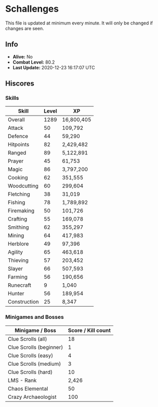 # Schallenges

This file is updated at minimum every minute. It will only be changed if changes are seen.

## Info

 - **Alive:** No
 - **Combat Level:** 80.2
 - **Last Update:** 2020-12-23 16:17:07 UTC

## Hiscores

### Skills

| Skill | Level | XP |
|--|--|--|
| Overall | 1289 | 16,800,405 |
| Attack | 50 | 109,792 |
| Defence | 44 | 59,290 |
| Hitpoints | 82 | 2,429,482 |
| Ranged | 89 | 5,122,891 |
| Prayer | 45 | 61,753 |
| Magic | 86 | 3,797,200 |
| Cooking | 62 | 351,555 |
| Woodcutting | 60 | 299,604 |
| Fletching | 38 | 31,019 |
| Fishing | 78 | 1,789,892 |
| Firemaking | 50 | 101,726 |
| Crafting | 55 | 169,078 |
| Smithing | 62 | 355,297 |
| Mining | 64 | 417,983 |
| Herblore | 49 | 97,396 |
| Agility | 65 | 463,618 |
| Thieving | 57 | 203,452 |
| Slayer | 66 | 507,593 |
| Farming | 56 | 190,656 |
| Runecraft | 9 | 1,040 |
| Hunter | 56 | 189,954 |
| Construction | 25 | 8,347 |

### Minigames and Bosses

| Minigame / Boss | Score / Kill count |
|--|--|
| Clue Scrolls (all) | 18 |
| Clue Scrolls (beginner) | 1 |
| Clue Scrolls (easy) | 4 |
| Clue Scrolls (medium) | 3 |
| Clue Scrolls (hard) | 10 |
| LMS - Rank | 2,426 |
| Chaos Elemental | 50 |
| Crazy Archaeologist | 100 |
